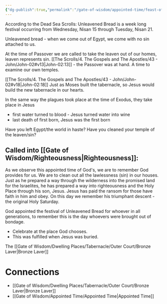 ```yaml
---
{"dg-publish":true,"permalink":"/gate-of-wisdom/appointed-time/feast-of-unleavened-bread/","tags":["#GateWisdom","#AppointedTime","#F","#U"]}
---
```


According to the Dead Sea Scrolls: Unleavened Bread is a week long festival occurring from Wednesday, Nisan 15 through Tuesday, Nisan 21.

Unleavened bread - when we come out of Egypt, we come with no sin attached to us. 

At the time of Passover we are called to take the leaven out of our homes, leaven represents sin. [[The Scrolls/4. The Gospels and The Apostles/43 - John/John-02#v13\|John-02:13]] - the Passover was at hand. A time to examine our own temples.

[[The Scrolls/4. The Gospels and The Apostles/43 - John/John-02#v18\|John-02:18]] Just as Moses built the tabernacle, so Jesus would build the new tabernacle in our hearts.  

In the same way the plagues took place at the time of Exodus, they take place in Jesus
* first water turned to blood - Jesus turned water into wine
* last death of first born, Jesus was the first born

Have you left Egypt/the world in haste? Have you cleaned your temple of the leaven/sin?

## Called into [[Gate of Wisdom/Righteousness\|Righteousness]]: 

As we observe this appointed time of God's, we are to remember God provides for us. We are to clean out all the lawlessness (sin) in our houses. Just as he prepared a way through the wilderness into the promised land for the Israelites, he has prepared a way into righteousness and the Holy Place through his son, Jesus. Jesus has paid the ransom for those have faith in him and obey. On this day we remember his triumphant descent - the original Holy Saturday.

God appointed the festival of Unleavened Bread for whoever in all generations, to remember this is the day whoevers were brought out of bondage.
* Celebrate at the place God chooses.
* This was fulfilled when Jesus was buried.

The [[Gate of Wisdom/Dwelling Places/Tabernacle/Outer Court/Bronze Laver\|Bronze Laver]]

# Connections
- [[Gate of Wisdom/Dwelling Places/Tabernacle/Outer Court/Bronze Laver\|Bronze Laver]]
- [[Gate of Wisdom/Appointed Time/Appointed Time\|Appointed Time]]